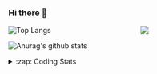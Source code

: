 ### Hi there 👋

<!--
**tao8687/tao8687** is a ✨ _special_ ✨ repository because its `README.md` (this file) appears on your GitHub profile.

Here are some ideas to get you started:

- 🔭 I’m currently working on ...
- 🌱 I’m currently learning ...
- 👯 I’m looking to collaborate on ...
- 🤔 I’m looking for help with ...
- 💬 Ask me about ...
- 📫 How to reach me: ...
- 😄 Pronouns: ...
- ⚡ Fun fact: ...
-->

<img align='right' src="https://media.giphy.com/media/M9gbBd9nbDrOTu1Mqx/giphy.gif" width="240">

  
![Top Langs](https://github-readme-stats.vercel.app/api/top-langs/?username=tao8687&layout=compact&title_color=23238E&text_color=A67D3D)

![Anurag's github stats](https://github-readme-stats.vercel.app/api?username=tao8687&show_icons=true&&text_color=A67D3D&title_color=23238E&show_icons=false&count_private=true&hide=stars)

<details>
  <summary>:zap: Coding Stats</summary>
  <br>
    
<!--START_SECTION:waka-->
![Code Time](http://img.shields.io/badge/Code%20Time-1%2C353%20hrs%2030%20mins-blue)

![Profile Views](http://img.shields.io/badge/Profile%20Views-0-blue)

**🐱 My GitHub Data** 

> 📦 1.5 MB Used in GitHub's Storage 
 > 
> 🏆 200 Contributions in the Year 2023
 > 
> 🚫 Not Opted to Hire
 > 
> 📜 50 Public Repositories 
 > 
> 🔑 22 Private Repositories 
 > 
**I'm an Early 🐤** 

```text
🌞 Morning                1069 commits        █████████████████████░░░░   83.97 % 
🌆 Daytime                84 commits          ██░░░░░░░░░░░░░░░░░░░░░░░   06.60 % 
🌃 Evening                116 commits         ██░░░░░░░░░░░░░░░░░░░░░░░   09.11 % 
🌙 Night                  4 commits           ░░░░░░░░░░░░░░░░░░░░░░░░░   00.31 % 
```
📅 **I'm Most Productive on Wednesday** 

```text
Monday                   184 commits         ████░░░░░░░░░░░░░░░░░░░░░   14.45 % 
Tuesday                  170 commits         ███░░░░░░░░░░░░░░░░░░░░░░   13.35 % 
Wednesday                236 commits         █████░░░░░░░░░░░░░░░░░░░░   18.54 % 
Thursday                 161 commits         ███░░░░░░░░░░░░░░░░░░░░░░   12.65 % 
Friday                   179 commits         ████░░░░░░░░░░░░░░░░░░░░░   14.06 % 
Saturday                 175 commits         ███░░░░░░░░░░░░░░░░░░░░░░   13.75 % 
Sunday                   168 commits         ███░░░░░░░░░░░░░░░░░░░░░░   13.20 % 
```


📊 **This Week I Spent My Time On** 

```text
🕑︎ Time Zone: Asia/Shanghai

💬 Programming Languages: 
Python                   2 hrs 7 mins        ████████████░░░░░░░░░░░░░   48.60 % 
C                        58 mins             ██████░░░░░░░░░░░░░░░░░░░   22.40 % 
Text                     41 mins             ████░░░░░░░░░░░░░░░░░░░░░   15.67 % 
Markdown                 17 mins             ██░░░░░░░░░░░░░░░░░░░░░░░   06.71 % 
Bash                     16 mins             ██░░░░░░░░░░░░░░░░░░░░░░░   06.26 % 

🔥 Editors: 
VS Code                  4 hrs 23 mins       █████████████████████████   100.00 % 

🐱‍💻 Projects: 
ChatGLM2-6B              2 hrs 28 mins       ██████████████░░░░░░░░░░░   56.38 % 
vc0768                   59 mins             ██████░░░░░░░░░░░░░░░░░░░   22.76 % 
ChatGLM-6B               54 mins             █████░░░░░░░░░░░░░░░░░░░░   20.86 % 

💻 Operating System: 
Linux                    4 hrs 23 mins       █████████████████████████   100.00 % 
```

**I Mostly Code in Python** 

```text
Python                   9 repos             ████████░░░░░░░░░░░░░░░░░   31.03 % 
C++                      7 repos             ██████░░░░░░░░░░░░░░░░░░░   24.14 % 
JavaScript               2 repos             ██░░░░░░░░░░░░░░░░░░░░░░░   06.90 % 
Batchfile                1 repo              █░░░░░░░░░░░░░░░░░░░░░░░░   03.45 % 
HTML                     1 repo              █░░░░░░░░░░░░░░░░░░░░░░░░   03.45 % 
```



**Timeline**

![Lines of Code chart](https://raw.githubusercontent.com/tao8687/tao8687/master/assets/bar_graph.png)


 Last Updated on 17/07/2023 01:55:39 UTC
<!--END_SECTION:waka-->
</details>
